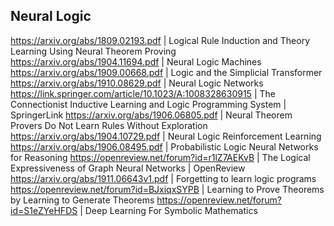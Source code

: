 ## Neural Logic

https://arxiv.org/abs/1809.02193.pdf | Logical Rule Induction and Theory Learning Using Neural Theorem Proving
https://arxiv.org/abs/1904.11694.pdf | Neural Logic Machines
https://arxiv.org/abs/1909.00668.pdf | Logic and the Simplicial Transformer
https://arxiv.org/abs/1910.08629.pdf | Neural Logic Networks
https://link.springer.com/article/10.1023/A:1008328630915 | The Connectionist Inductive Learning and Logic Programming System | SpringerLink
https://arxiv.org/abs/1906.06805.pdf | Neural Theorem Provers Do Not Learn Rules Without Exploration
https://arxiv.org/abs/1904.10729.pdf | Neural Logic Reinforcement Learning
https://arxiv.org/abs/1906.08495.pdf | Probabilistic Logic Neural Networks for Reasoning
https://openreview.net/forum?id=r1lZ7AEKvB | The Logical Expressiveness of Graph Neural Networks | OpenReview
https://arxiv.org/abs/1911.06643v1.pdf | Forgetting to learn logic programs
https://openreview.net/forum?id=BJxiqxSYPB | Learning to Prove Theorems by Learning to Generate Theorems
https://openreview.net/forum?id=S1eZYeHFDS | Deep Learning For Symbolic Mathematics